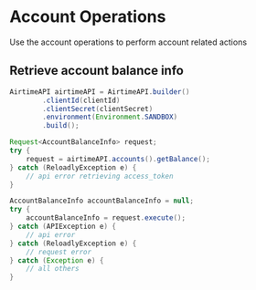 # Account Operations

Use the account operations to perform account related actions

## Retrieve account balance info

```java
AirtimeAPI airtimeAPI = AirtimeAPI.builder()
        .clientId(clientId)
        .clientSecret(clientSecret)
        .environment(Environment.SANDBOX)
        .build();

Request<AccountBalanceInfo> request;
try {
    request = airtimeAPI.accounts().getBalance();
} catch (ReloadlyException e) {
    // api error retrieving access_token
}

AccountBalanceInfo accountBalanceInfo = null;
try {
    accountBalanceInfo = request.execute();
} catch (APIException e) {
    // api error
} catch (ReloadlyException e) {
    // request error
} catch (Exception e) {
    // all others
}  
```